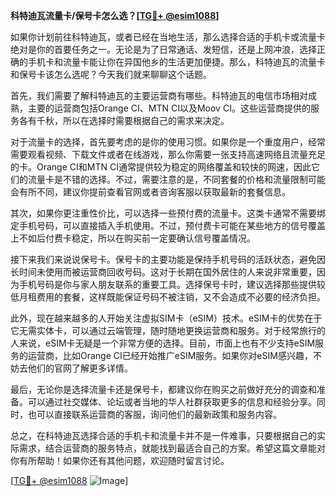 **科特迪瓦流量卡/保号卡怎么选？[[TG💪+ @esim1088](https://t.me/s/esim1088)]**

如果你计划前往科特迪瓦，或者已经在当地生活，那么选择合适的手机卡或流量卡绝对是你的首要任务之一。无论是为了日常通话、发短信，还是上网冲浪，选择正确的手机卡和流量卡能让你在异国他乡的生活更加便捷。那么，科特迪瓦的流量卡和保号卡该怎么选呢？今天我们就来聊聊这个话题。

首先，我们需要了解科特迪瓦的主要运营商有哪些。科特迪瓦的电信市场相对成熟，主要的运营商包括Orange CI、MTN CI以及Moov CI。这些运营商提供的服务各有千秋，所以在选择时需要根据自己的需求来决定。

对于流量卡的选择，首先要考虑的是你的使用习惯。如果你是一个重度用户，经常需要观看视频、下载文件或者在线游戏，那么你需要一张支持高速网络且流量充足的卡。Orange CI和MTN CI通常提供较为稳定的网络覆盖和较快的网速，因此它们的流量卡是不错的选择。不过，需要注意的是，不同套餐的价格和流量限制可能会有所不同，建议你提前查看官网或者咨询客服以获取最新的套餐信息。

其次，如果你更注重性价比，可以选择一些预付费的流量卡。这类卡通常不需要绑定手机号码，可以直接插入手机使用。不过，预付费卡可能在某些地方的信号覆盖上不如后付费卡稳定，所以在购买前一定要确认信号覆盖情况。

接下来我们来说说保号卡。保号卡的主要功能是保持手机号码的活跃状态，避免因长时间未使用而被运营商回收号码。这对于长期在国外居住的人来说非常重要，因为手机号码是你与家人朋友联系的重要工具。选择保号卡时，建议选择那些提供较低月租费用的套餐，这样既能保证号码不被注销，又不会造成不必要的经济负担。

此外，现在越来越多的人开始关注虚拟SIM卡（eSIM）技术。eSIM卡的优势在于它无需实体卡，可以通过云端管理，随时随地更换运营商和服务。对于经常旅行的人来说，eSIM卡无疑是一个非常方便的选择。目前，市面上也有不少支持eSIM服务的运营商，比如Orange CI已经开始推广eSIM服务。如果你对eSIM感兴趣，不妨去他们的官网了解更多详情。

最后，无论你是选择流量卡还是保号卡，都建议你在购买之前做好充分的调查和准备。可以通过社交媒体、论坛或者当地的华人社群获取更多的信息和经验分享。同时，也可以直接联系运营商的客服，询问他们的最新政策和服务内容。

总之，在科特迪瓦选择合适的手机卡和流量卡并不是一件难事，只要根据自己的实际需求，结合运营商的服务特点，就能找到最适合自己的方案。希望这篇文章能对你有所帮助！如果你还有其他问题，欢迎随时留言讨论。

[[TG💪+ @esim1088](https://t.me/s/esim1088) ![Image](https://i.postimg.cc/4NQfJmqS/Snipaste-2025-05-13-00-14-12.png)]